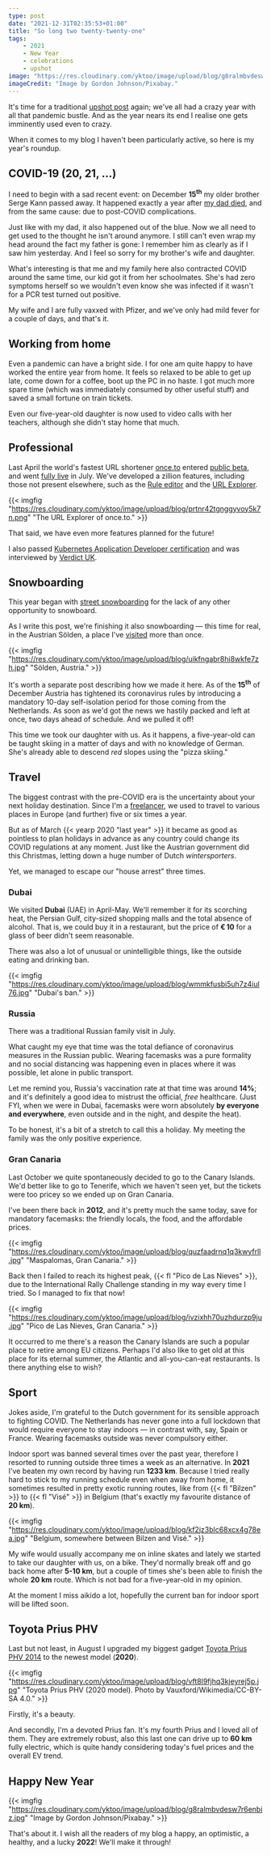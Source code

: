 ```yaml
---
type: post
date: "2021-12-31T02:35:53+01:00"
title: "So long two twenty-twenty-one"
tags:
    - 2021
    - New Year
    - celebrations
    - upshot
image: "https://res.cloudinary.com/yktoo/image/upload/blog/g8ralmbvdesw7r6enbiz.jpg"
imageCredit: "Image by Gordon Johnson/Pixabay."
---
```


It's time for a traditional [upshot post](/tags/upshot) again; we've all had a crazy year with all that pandemic bustle. And as the year nears its end I realise one gets imminently used even to crazy.

When it comes to my blog I haven't been particularly active, so here is my year's roundup.

## COVID-19 (20, 21, …)

I need to begin with a sad recent event: on December **15<sup>th</sup>** my older brother Serge Kann passed away. It happened exactly a year after [my dad died](0764), and from the same cause: due to post-COVID complications.

<!--more-->

Just like with my dad, it also happened out of the blue. Now we all need to get used to the thought he isn't around anymore. I still can't even wrap my head around the fact my father is gone: I remember him as clearly as if I saw him yesterday. And I feel so sorry for my brother's wife and daughter.

What's interesting is that me and my family here also contracted COVID around the same time, our kid got it from her schoolmates. She's had zero symptoms herself so we wouldn't even know she was infected if it wasn't for a PCR test turned out positive.

My wife and I are fully vaxxed with Pfizer, and we've only had mild fever for a couple of days, and that's it.

## Working from home

Even a pandemic can have a bright side. I for one am quite happy to have worked the entire year from home. It feels so relaxed to be able to get up late, come down for a coffee, boot up the PC in no haste. I got much more spare time (which was immediately consumed by other useful stuff) and saved a small fortune on train tickets.

Even our five-year-old daughter is now used to video calls with her teachers, although she didn't stay home that much.

## Professional

Last April the world's fastest URL shortener [once.to](https://once.to/once-yktoo) entered [public beta](0772), and went [fully live](0785) in July. We've developed a zillion features, including those not present elsewhere, such as the [Rule editor](https://docs.once.to/en/blog/0020/) and the [URL Explorer](0797).

{{< imgfig "https://res.cloudinary.com/yktoo/image/upload/blog/prtnr42tgnggyvoy5k7n.png" "The URL Explorer of once.to." >}}

That said, we have even more features planned for the future!

I also passed [Kubernetes Application Developer certification](0788) and was interviewed by [Verdict UK](0798).

## Snowboarding

This year began with [street snowboarding](0768) for the lack of any other opportunity to snowboard.

As I write this post, we're finishing it also snowboarding — this time for real, in the Austrian Sölden, a place I've [visited](/tags/sölden) more than once.

{{< imgfig "https://res.cloudinary.com/yktoo/image/upload/blog/uikfngabr8hi8wkfe7zh.jpg" "Sölden, Austria." >}}

It's worth a separate post describing how we made it here. As of the **15<sup>th</sup>** of December Austria has tightened its coronavirus rules by introducing a mandatory 10-day self-isolation period for those coming from the Netherlands. As soon as we'd got the news we hastily packed and left at once, two days ahead of schedule. And we pulled it off!

This time we took our daughter with us. As it happens, a five-year-old can be taught skiing in a matter of days and with no knowledge of German. She's already able to descend *red* slopes using the "pizza skiing."

## Travel

The biggest contrast with the pre-COVID era is the uncertainty about your next holiday destination. Since I'm a [freelancer](0311), we used to travel to various places in Europe (and further) five or six times a year.

But as of March {{< yearp 2020 "last year" >}} it became as good as pointless to plan holidays in advance as any country could change its COVID regulations at any moment. Just like the Austrian government did this Christmas, letting down a huge number of Dutch *wintersporters*.

Yet, we managed to escape our "house arrest" three times.

### Dubai

We visited **Dubai** (UAE) in April-May. We'll remember it for its scorching heat, the Persian Gulf, city-sized shopping malls and the total absence of alcohol. That is, we could buy it in a restaurant, but the price of **€ 10** for a glass of beer didn't seem reasonable.

There was also a lot of unusual or unintelligible things, like the outside eating and drinking ban.

{{< imgfig "https://res.cloudinary.com/yktoo/image/upload/blog/wmmkfusbi5uh7z4iul76.jpg" "Dubai's ban." >}}

### Russia

There was a traditional Russian family visit in July.

What caught my eye that time was the total defiance of coronavirus measures in the Russian public. Wearing facemasks was a pure formality and no social distancing was happening even in places where it was possible, let alone in public transport.

Let me remind you, Russia's vaccination rate at that time was around **14%**; and it's definitely a good idea to mistrust the official, *free* healthcare. (Just FYI, when we were in Dubai, facemasks were worn absolutely **by everyone and everywhere**, even outside and in the night, and despite the heat).

To be honest, it's a bit of a stretch to call this a holiday. My meeting the family was the only positive experience.

### Gran Canaria

Last October we quite spontaneously decided to go to the Canary Islands. We'd better like to go to Tenerife, which we haven't seen yet, but the tickets were too pricey so we ended up on Gran Canaria.

I've been there back in **2012**, and it's pretty much the same today, save for mandatory facemasks: the friendly locals, the food, and the affordable prices.

{{< imgfig "https://res.cloudinary.com/yktoo/image/upload/blog/quzfaadrnq1q3kwyfrll.jpg" "Maspalomas, Gran Canaria." >}}

Back then I failed to reach its highest peak, {{< fl "Pico de Las Nieves" >}}, due to the International Rally Challenge standing in my way every time I tried. So I managed to fix that now!

{{< imgfig "https://res.cloudinary.com/yktoo/image/upload/blog/ivzixhh70uzhdurzp9ju.jpg" "Pico de Las Nieves, Gran Canaria." >}}

It occurred to me there's a reason the Canary Islands are such a popular place to retire among EU citizens. Perhaps I'd also like to get old at this place for its eternal summer, the Atlantic and all-you-can-eat restaurants. Is there anything else to wish?

## Sport

Jokes aside, I'm grateful to the Dutch government for its sensible approach to fighting COVID. The Netherlands has never gone into a full lockdown that would require everyone to stay indoors — in contrast with, say, Spain or France. Wearing facemasks outside was never compulsory either.

Indoor sport was banned several times over the past year, therefore I resorted to running outside three times a week as an alternative. In **2021** I've beaten my own record by having run **1233 km**. Because I tried really hard to stick to my running schedule even when away from home, it sometimes resulted in pretty exotic running routes, like from {{< fl "Bilzen" >}} to {{< fl "Visé" >}} in Belgium (that's exactly my favourite distance of **20 km**).

{{< imgfig "https://res.cloudinary.com/yktoo/image/upload/blog/kf2jz3blc68xcx4g78ea.jpg" "Belgium, somewhere between Bilzen and Visé." >}}

My wife would usually accompany me on inline skates and lately we started to take our daughter with us, on a bike. They'd normally break off and go back home after **5-10 km**, but a couple of times she's been able to finish the whole **20 km** route. Which is not bad for a five-year-old in my opinion.

At the moment I miss aikido a lot, hopefully the current ban for indoor sport will be lifted soon.

## Toyota Prius PHV

Last but not least, in August I upgraded my biggest gadget [Toyota Prius PHV 2014](0329) to the newest model (**2020**).

{{< imgfig "https://res.cloudinary.com/yktoo/image/upload/blog/vft8l9fjhq3kjeyrej5p.jpg" "Toyota Prius PHV (2020 model). Photo by Vauxford/Wikimedia/CC-BY-SA 4.0." >}}

Firstly, it's a beauty.

And secondly, I'm a devoted Prius fan. It's my fourth Prius and I loved all of them. They are extremely robust, also this last one can drive up to **60 km** fully electric, which is quite handy considering today's fuel prices and the overall EV trend.

## Happy New Year

{{< imgfig "https://res.cloudinary.com/yktoo/image/upload/blog/g8ralmbvdesw7r6enbiz.jpg" "Image by Gordon Johnson/Pixabay." >}}

That's about it. I wish all the readers of my blog a happy, an optimistic, a healthy, and a lucky **2022**! We'll make it through!

